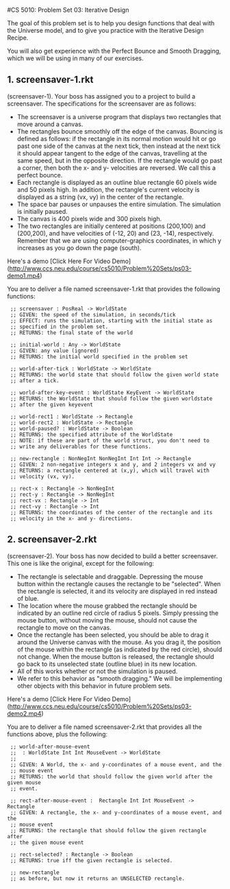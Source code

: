 #CS 5010: Problem Set 03: Iterative Design

The goal of this problem set is to help you design functions that deal with the Universe model, and to give you practice with the Iterative Design Recipe.

You will also get experience with the Perfect Bounce and Smooth Dragging, which we will be using in many of our exercises.

## 1. screensaver-1.rkt

(screensaver-1). Your boss has assigned you to a project to build a screensaver. The specifications for the screensaver are as follows:
- The screensaver is a universe program that displays two rectangles that move around a canvas.
- The rectangles bounce smoothly off the edge of the canvas. Bouncing is defined as follows: if the rectangle in its normal motion would hit or go past one side of the canvas at the next tick, then instead at the next tick it should appear tangent to the edge of the canvas, travelling at the same speed, but in the opposite direction. If the rectangle would go past a corner, then both the x- and y- velocities are reversed. We call this a perfect bounce.
- Each rectangle is displayed as an outline blue rectangle 60 pixels wide and 50 pixels high. In addition, the rectangle's current velocity is displayed as a string (vx, vy) in the center of the rectangle.
- The space bar pauses or unpauses the entire simulation. The simulation is initially paused.
- The canvas is 400 pixels wide and 300 pixels high.
- The two rectangles are initially centered at positions (200,100) and (200,200), and have velocities of (-12, 20) and (23, -14), respectively. Remember that we are using computer-graphics coordinates, in which y increases as you go down the page (south).

Here's a demo
[Click Here For Video Demo] (http://www.ccs.neu.edu/course/cs5010/Problem%20Sets/ps03-demo1.mp4)

You are to deliver a file named screensaver-1.rkt that provides the following functions:

     ;; screensaver : PosReal -> WorldState  
     ;; GIVEN: the speed of the simulation, in seconds/tick  
     ;; EFFECT: runs the simulation, starting with the initial state as  
     ;; specified in the problem set.  
     ;; RETURNS: the final state of the world  

     ;; initial-world : Any -> WorldState  
     ;; GIVEN: any value (ignored)  
     ;; RETURNS: the initial world specified in the problem set  

     ;; world-after-tick : WorldState -> WorldState  
     ;; RETURNS: the world state that should follow the given world state  
     ;; after a tick.  

     ;; world-after-key-event : WorldState KeyEvent -> WorldState  
     ;; RETURNS: the WorldState that should follow the given worldstate  
     ;; after the given keyevent  

     ;; world-rect1 : WorldState -> Rectangle  
     ;; world-rect2 : WorldState -> Rectangle  
     ;; world-paused? : WorldState -> Boolean  
     ;; RETURNS: the specified attribute of the WorldState  
     ;; NOTE: if these are part of the world struct, you don't need to  
     ;; write any deliverables for these functions.  

     ;; new-rectangle : NonNegInt NonNegInt Int Int -> Rectangle  
     ;; GIVEN: 2 non-negative integers x and y, and 2 integers vx and vy  
     ;; RETURNS: a rectangle centered at (x,y), which will travel with  
     ;; velocity (vx, vy).  

     ;; rect-x : Rectangle -> NonNegInt  
     ;; rect-y : Rectangle -> NonNegInt  
     ;; rect-vx : Rectangle -> Int  
     ;; rect-vy : Rectangle -> Int  
     ;; RETURNS: the coordinates of the center of the rectangle and its  
     ;; velocity in the x- and y- directions.  

## 2. screensaver-2.rkt

(screensaver-2). Your boss has now decided to build a better screensaver. This one is like the original, except for the following:
- The rectangle is selectable and draggable. Depressing the mouse button within the rectangle causes the rectangle to be "selected". When the rectangle is selected, it and its velocity are displayed in red instead of blue.
- The location where the mouse grabbed the rectangle should be indicated by an outline red circle of radius 5 pixels. Simply pressing the mouse button, without moving the mouse, should not cause the rectangle to move on the canvas.
- Once the rectangle has been selected, you should be able to drag it around the Universe canvas with the mouse. As you drag it, the position of the mouse within the rectangle (as indicated by the red circle), should not change. When the mouse button is released, the rectangle should go back to its unselected state (outline blue) in its new location.
- All of this works whether or not the simulation is paused.
- We refer to this behavior as "smooth dragging." We will be implementing other objects with this behavior in future problem sets.

Here's a demo [Click Here For Video Demo] (http://www.ccs.neu.edu/course/cs5010/Problem%20Sets/ps03-demo2.mp4)

You are to deliver a file named screensaver-2.rkt that provides all the functions above, plus the following:

     ;; world-after-mouse-event  
     ;;  : WorldState Int Int MouseEvent -> WorldState  
     ;;   
     ;; GIVEN: A World, the x- and y-coordinates of a mouse event, and the  
     ;; mouse event  
     ;; RETURNS: the world that should follow the given world after the given mouse  
     ;; event.  

     ;; rect-after-mouse-event :  Rectangle Int Int MouseEvent -> Rectangle  
     ;; GIVEN: A rectangle, the x- and y-coordinates of a mouse event, and the  
     ;; mouse event  
     ;; RETURNS: the rectangle that should follow the given rectangle after  
     ;; the given mouse event  

     ;; rect-selected? : Rectangle -> Boolean  
     ;; RETURNS: true iff the given rectangle is selected.  
  
     ;; new-rectangle  
     ;; as before, but now it returns an UNSELECTED rectangle.  